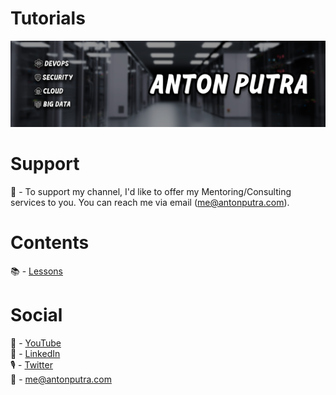 # Tutorials

![YouTube Art](assets/youtube-art.png?raw=true "Title")

# Support

🚨 - To support my channel, I'd like to offer my Mentoring/Consulting services to you. You can reach me via email (me@antonputra.com).

# Contents

📚 - [Lessons](docs/contents.md)

# Social

🎥 - [YouTube](https://www.youtube.com/c/AntonPutra)  
💼 - [LinkedIn](https://www.linkedin.com/in/anton-putra)  
🎙 - [Twitter](https://twitter.com/antonvputra)  
📨 - me@antonputra.com  
